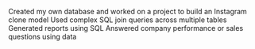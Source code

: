 Created my own database and worked on a project to build an Instagram clone model
Used complex SQL join queries across multiple tables
Generated reports using SQL
Answered company performance or sales questions using data
